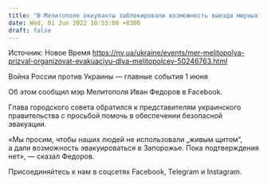 ```yaml
---
title: "В Мелитополе оккупанты заблокировали возможность выезда мирных жителей — мэр"
date: Wed, 01 Jun 2022 10:53:00 +0300
draft: false
---
```

Источник: Новое Время https://nv.ua/ukraine/events/mer-melitopolya-prizval-organizovat-evakuaciyu-dlya-melitopolcev-50246763.html


Война России против Украины — главные события 1 июня

 Об этом сообщил мэр Мелитополя Иван Федоров в Facebook.

Глава городского совета обратился к представителям украинского правительства с просьбой помочь в обеспечении безопасной эвакуации.

«Мы просим, чтобы наших людей не использовали „живым щитом“, а дали возможность эвакуироваться в Запорожье. Пока подтверждения нет», — сказал Федоров.

Присоединяйтесь к нам в соцсетях Facebook, Telegram и Instagram.
